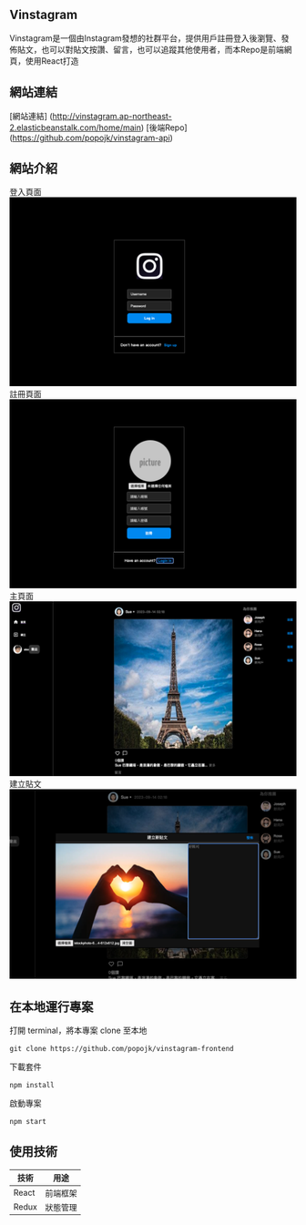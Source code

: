 ## Vinstagram

Vinstagram是一個由Instagram發想的社群平台，提供用戶註冊登入後瀏覽、發佈貼文，也可以對貼文按讚、留言，也可以追蹤其他使用者，而本Repo是前端網頁，使用React打造

## 網站連結
[網站連結] (http://vinstagram.ap-northeast-2.elasticbeanstalk.com/home/main)
[後端Repo] (https://github.com/popojk/vinstagram-api)

## 網站介紹
登入頁面
![登入頁面](src/images/login.png)
註冊頁面
![註冊頁面](src/images/signup.png)
主頁面
![主頁面](src/images/main.png)
建立貼文
![建立貼文](src/images/createpost.png)

## 在本地運行專案

打開 terminal，將本專案 clone 至本地
```
git clone https://github.com/popojk/vinstagram-frontend
```

下載套件
```
npm install
```

啟動專案
```
npm start
```


## 使用技術

| 技術                | 用途                |
| ------------------ | ------------------- |
|React               |前端框架              |
|Redux               |狀態管理              |

